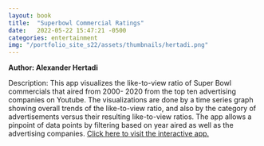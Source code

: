 ```yaml
---
layout: book
title:  "Superbowl Commercial Ratings"
date:   2022-05-22 15:47:21 -0500
categories: entertainment
img: "/portfolio_site_s22/assets/thumbnails/hertadi.png"
---
```


<b>Author: Alexander Hertadi</b>

Description: This app visualizes the like-to-view ratio of Super Bowl
commercials that aired from 2000- 2020 from the top ten advertising companies on
Youtube. The visualizations are done by a time series graph showing overall
trends of the like-to-view ratio, and also by the category of advertisements
versus their resulting like-to-view ratios. The app allows a pinpoint of data
points by filtering based on year aired as well as the advertising companies.
<a href="https://data-viz.it.wisc.edu/content/c6c682ce-d36d-4eb2-b91d-2793eab8f62d">Click here to visit the interactive app.</a>

[jekyll-docs]: https://jekyllrb.com/docs/home
[jekyll-gh]:   https://github.com/jekyll/jekyll
[jekyll-talk]: https://talk.jekyllrb.com/
